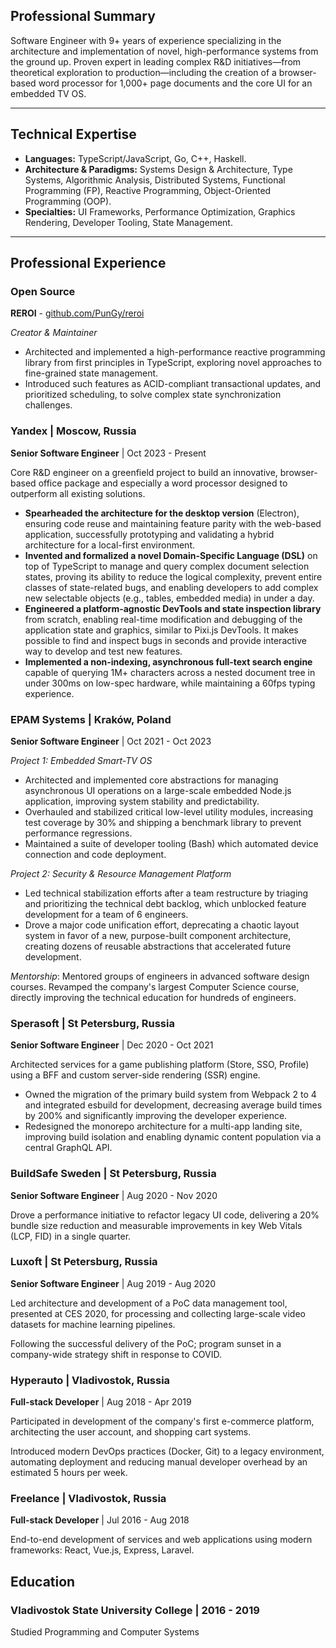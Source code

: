 ## **Professional Summary**

Software Engineer with 9+ years of experience specializing in the
architecture and implementation of novel, high-performance systems from the
ground up. Proven expert in leading complex R&D initiatives—from theoretical
exploration to production—including the creation of a browser-based word
processor for 1,000+ page documents and the core UI for an embedded TV OS.

---

## **Technical Expertise**

*   **Languages:** TypeScript/JavaScript, Go,  C++, Haskell.
*   **Architecture & Paradigms:** Systems Design & Architecture, Type Systems,
Algorithmic Analysis, Distributed Systems, Functional Programming (FP),
Reactive Programming, Object-Oriented Programming (OOP).
*   **Specialties:** UI Frameworks, Performance Optimization, Graphics
Rendering, Developer Tooling, State Management.

---

## **Professional Experience**

### **Open Source**

**REROI** - [github.com/PunGy/reroi](https://github.com/PunGy/reroi)

*Creator & Maintainer*

* Architected and implemented a high-performance reactive programming library
from first principles in TypeScript, exploring novel approaches to fine-grained
state management.
* Introduced such features as ACID-compliant transactional updates, and
prioritized scheduling, to solve complex state synchronization challenges.

### **Yandex** | Moscow, Russia
**Senior Software Engineer** | Oct 2023 - Present

Core R&D engineer on a greenfield project to build an innovative, browser-based
office package and especially a word processor designed to outperform all
existing solutions.

*   **Spearheaded the architecture for the desktop version** (Electron),
ensuring code reuse and maintaining feature parity with the web-based
application, successfully prototyping and validating a hybrid architecture for
a local-first environment.
*   **Invented and formalized a novel Domain-Specific Language (DSL)** on top
of TypeScript to manage and query complex document selection states, proving
its ability to reduce the logical complexity, prevent entire classes of
state-related bugs, and enabling developers to add complex new selectable
objects (e.g., tables, embedded media) in under a day.
*   **Engineered a platform-agnostic DevTools and state inspection library**
from scratch, enabling real-time modification and debugging of the application
state and graphics, similar to Pixi.js DevTools. It makes possible to find and
inspect bugs in seconds and provide interactive way to develop and test new
features.
*   **Implemented a non-indexing, asynchronous full-text search engine**
capable of querying 1M+ characters across a nested document tree in under 300ms
on low-spec hardware, while maintaining a 60fps typing experience.

### **EPAM Systems** | Kraków, Poland
**Senior Software Engineer** | Oct 2021 - Oct 2023

*Project 1: Embedded Smart-TV OS*
*   Architected and implemented core abstractions for managing asynchronous UI
operations on a large-scale embedded Node.js application, improving system
stability and predictability.
*   Overhauled and stabilized critical low-level utility modules, increasing
test coverage by 30% and shipping a benchmark library to prevent performance
regressions.
*   Maintained a suite of developer tooling (Bash) which automated device
connection and code deployment.

*Project 2: Security & Resource Management Platform*
*   Led technical stabilization efforts after a team restructure by triaging
and prioritizing the technical debt backlog, which unblocked feature
development for a team of 6 engineers.
*   Drove a major code unification effort, deprecating a chaotic layout system
in favor of a new, purpose-built component architecture, creating dozens of
reusable abstractions that accelerated future development.

*Mentorship*: Mentored groups of engineers in advanced software design courses.
Revamped the company's largest Computer Science course, directly improving the
technical education for hundreds of engineers.

### **Sperasoft** | St Petersburg, Russia
**Senior Software Engineer** | Dec 2020 - Oct 2021

Architected services for a game publishing platform (Store, SSO, Profile) using
a BFF and custom server-side rendering (SSR) engine.

*   Owned the migration of the primary build system from Webpack 2 to 4 and
integrated esbuild for development, decreasing average build times by 200% and
significantly improving the developer experience.
*   Redesigned the monorepo architecture for a multi-app landing site,
improving build isolation and enabling dynamic content population via a central
GraphQL API.

### **BuildSafe Sweden** | St Petersburg, Russia
**Senior Software Engineer** | Aug 2020 - Nov 2020

Drove a performance initiative to refactor legacy UI code, delivering a 20%
bundle size reduction and measurable improvements in key Web Vitals (LCP, FID)
in a single quarter.

### **Luxoft** | St Petersburg, Russia
**Senior Software Engineer** | Aug 2019 - Aug 2020

Led architecture and development of a PoC data management tool, presented at
CES 2020, for processing and collecting large-scale video datasets for machine
learning pipelines.

Following the successful delivery of the PoC; program sunset in a company-wide
strategy shift in response to COVID.

### **Hyperauto** | Vladivostok, Russia 
**Full-stack Developer** | Aug 2018 - Apr 2019

Participated in development of the company's first e-commerce platform,
architecting the user account, and shopping cart systems.

Introduced modern DevOps practices (Docker, Git) to a legacy environment,
automating deployment and reducing manual developer overhead by an estimated 5
hours per week.

### **Freelance** | Vladivostok, Russia 
**Full-stack Developer** | Jul 2016 - Aug 2018

End-to-end development of services and web applications using modern
frameworks: React, Vue.js, Express, Laravel.

## **Education**

### **Vladivostok State University College** | 2016 - 2019

Studied Programming and Computer Systems

